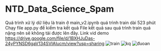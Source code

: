 # NTD_Data_Science_Spam

Quá trình xử lý dữ liệu là train ở main_v2.ipynb
quá trình train dài 523 phút 
Chạy file app.py để kiểm tra kết quả
File kết quả sau quá trình train quá nặng nên sẽ không tải được lên đây.
Link  vid  demo 
https://drive.google.com/file/d/1BXHJuDas-24yPYNSD6gaV134SVIAlucm/view?usp=sharing
![train](https://github.com/duy2k1lnbg/NTD_Data_Science_Spam/assets/79616925/dcb31f20-7576-47a7-aefb-aaf477bca8d7)
![kq](https://github.com/duy2k1lnbg/NTD_Data_Science_Spam/assets/79616925/01b36b53-df7f-4931-a8c8-ae8e561a5e0b)
![đuoan](https://github.com/duy2k1lnbg/NTD_Data_Science_Spam/assets/79616925/f7992d7e-2c45-438f-be5e-b5a995884d09)
